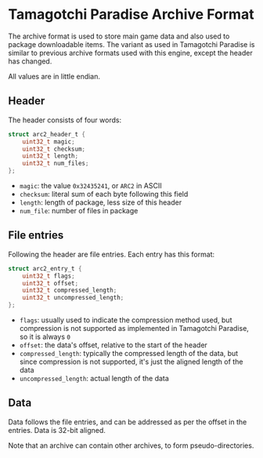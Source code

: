 Tamagotchi Paradise Archive Format
==================================

The archive format is used to store main game data and also used to package
downloadable items. The variant as used in Tamagotchi Paradise is similar to
previous archive formats used with this engine, except the header has changed. 

All values are in little endian.

Header
------

The header consists of four words:

```c
struct arc2_header_t {
    uint32_t magic;
    uint32_t checksum;
    uint32_t length;
    uint32_t num_files;
};
```

- `magic`: the value `0x32435241`, or `ARC2` in ASCII
- `checksum`: literal sum of each byte following this field
- `length`: length of package, less size of this header
- `num_file`: number of files in package

File entries
------------

Following the header are file entries. Each entry has this format:

```c
struct arc2_entry_t {
    uint32_t flags;
    uint32_t offset;
    uint32_t compressed_length;
    uint32_t uncompressed_length;
};
```

- `flags`: usually used to indicate the compression method used, but compression
  is not supported as implemented in Tamagotchi Paradise, so it is always `0`
- `offset`: the data's offset, relative to the start of the header
- `compressed_length`: typically the compressed length of the data, but since
  compression is not supported, it's just the aligned length of the data
- `uncompressed_length`: actual length of the data

Data
----

Data follows the file entries, and can be addressed as per the offset in the
entries. Data is 32-bit aligned.

Note that an archive can contain other archives, to form pseudo-directories.
